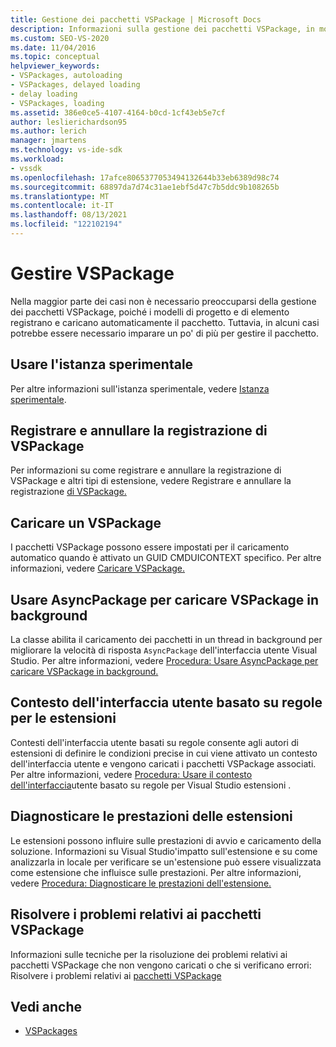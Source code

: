 ```yaml
---
title: Gestione dei pacchetti VSPackage | Microsoft Docs
description: Informazioni sulla gestione dei pacchetti VSPackage, in modo da sapere quando è possibile usare semplicemente la gestione vspackage predefinita fornita da Visual Studio e come e quando personalizzarla.
ms.custom: SEO-VS-2020
ms.date: 11/04/2016
ms.topic: conceptual
helpviewer_keywords:
- VSPackages, autoloading
- VSPackages, delayed loading
- delay loading
- VSPackages, loading
ms.assetid: 386e0ce5-4107-4164-b0cd-1cf43eb5e7cf
author: leslierichardson95
ms.author: lerich
manager: jmartens
ms.technology: vs-ide-sdk
ms.workload:
- vssdk
ms.openlocfilehash: 17afce8065377053494132644b33eb6389d98c74
ms.sourcegitcommit: 68897da7d74c31ae1ebf5d47c7b5ddc9b108265b
ms.translationtype: MT
ms.contentlocale: it-IT
ms.lasthandoff: 08/13/2021
ms.locfileid: "122102194"
---
```

# <a name="manage-vspackages"></a>Gestire VSPackage
Nella maggior parte dei casi non è necessario preoccuparsi della gestione dei pacchetti VSPackage, poiché i modelli di progetto e di elemento registrano e caricano automaticamente il pacchetto. Tuttavia, in alcuni casi potrebbe essere necessario imparare un po' di più per gestire il pacchetto.

## <a name="use-the-experimental-instance"></a>Usare l'istanza sperimentale
 Per altre informazioni sull'istanza sperimentale, vedere [Istanza sperimentale](../extensibility/the-experimental-instance.md).

## <a name="register-and-unregister-vspackages"></a>Registrare e annullare la registrazione di VSPackage
 Per informazioni su come registrare e annullare la registrazione di VSPackage e altri tipi di estensione, vedere Registrare e annullare la registrazione [di VSPackage.](../extensibility/registering-and-unregistering-vspackages.md)

## <a name="load-a-vspackage"></a>Caricare un VSPackage
 I pacchetti VSPackage possono essere impostati per il caricamento automatico quando è attivato un GUID CMDUICONTEXT specifico. Per altre informazioni, vedere [Caricare VSPackage.](../extensibility/loading-vspackages.md)

## <a name="use-asyncpackage-to-load-vspackages-in-the-background"></a>Usare AsyncPackage per caricare VSPackage in background
 La classe abilita il caricamento dei pacchetti in un thread in background per migliorare la velocità di risposta `AsyncPackage` dell'interfaccia utente Visual Studio. Per altre informazioni, vedere [Procedura: Usare AsyncPackage per caricare VSPackage in background.](../extensibility/how-to-use-asyncpackage-to-load-vspackages-in-the-background.md)

## <a name="rule-based-ui-context-for-extensions"></a>Contesto dell'interfaccia utente basato su regole per le estensioni
 Contesti dell'interfaccia utente basati su regole consente agli autori di estensioni di definire le condizioni precise in cui viene attivato un contesto dell'interfaccia utente e vengono caricati i pacchetti VSPackage associati. Per altre informazioni, vedere [Procedura: Usare il contesto dell'interfaccia](../extensibility/how-to-use-rule-based-ui-context-for-visual-studio-extensions.md)utente basato su regole per Visual Studio estensioni .

## <a name="diagnose-extension-performance"></a>Diagnosticare le prestazioni delle estensioni
Le estensioni possono influire sulle prestazioni di avvio e caricamento della soluzione. Informazioni su Visual Studio'impatto sull'estensione e su come analizzarla in locale per verificare se un'estensione può essere visualizzata come estensione che influisce sulle prestazioni. Per altre informazioni, vedere [Procedura: Diagnosticare le prestazioni dell'estensione.](how-to-diagnose-extension-performance.md)

## <a name="troubleshoot-vspackages"></a>Risolvere i problemi relativi ai pacchetti VSPackage
 Informazioni sulle tecniche per la risoluzione dei problemi relativi ai pacchetti VSPackage che non vengono caricati o che si verificano errori: Risolvere i problemi relativi ai [pacchetti VSPackage](../extensibility/troubleshooting-vspackages.md)

## <a name="see-also"></a>Vedi anche
- [VSPackages](../extensibility/internals/vspackages.md)
